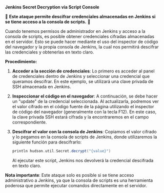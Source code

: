**Jenkins Secret Decryption via Script Console**

🚨 **Este ataque permite descifrar credenciales almacenadas en Jenkins si se tiene acceso a la consola de scripts.** 🚨

Cuando tenemos permisos de administrador en Jenkins y acceso a la consola de scripts, es posible obtener credenciales cifradas almacenadas en el servidor. Esto se puede hacer mediante el uso del inspector de código del navegador y la propia consola de Jenkins, la cual nos permitirá descifrar las credenciales y obtenerlas en texto claro.

**Procedimiento:**

1. **Acceder a la sección de credenciales**: Lo primero es acceder al panel de credenciales dentro de Jenkins y seleccionar una credencial que queramos descifrar. En este ejemplo, se utilizará una clave privada de SSH almacenada en Jenkins.

2. **Inspeccionar el código en el navegador**: A continuación, se debe hacer un "update" de la credencial seleccionada. Al actualizarla, podremos ver el valor cifrado en el código fuente de la página utilizando el inspector de código del navegador (generalmente con la tecla F12). En este caso, la clave privada SSH estará cifrada y la encontraremos en el campo correspondiente.

3. **Descifrar el valor con la consola de Jenkins**: Copiamos el valor cifrado y lo pegamos en la consola de scripts de Jenkins, donde utilizaremos la siguiente función para descifrarlo:
   ```groovy
   println hudson.util.Secret.decrypt("{value}")
   ```

   Al ejecutar este script, Jenkins nos devolverá la credencial descifrada en texto claro.

**Nota importante**: Este ataque solo es posible si se tiene acceso administrativo a Jenkins, ya que la consola de scripts es una herramienta poderosa que permite ejecutar comandos directamente en el servidor.
